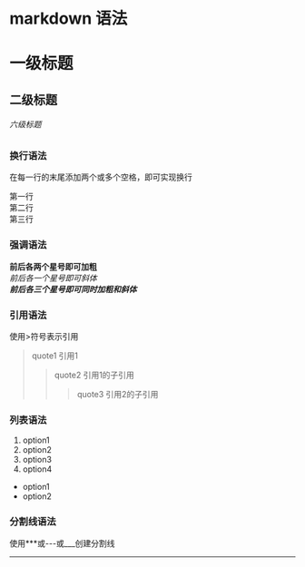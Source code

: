 # markdown 语法

# 一级标题
## 二级标题
###### 六级标题


### 换行语法
在每一行的末尾添加两个或多个空格，即可实现换行  

第一行  
第二行  
第三行  


### 强调语法
**前后各两个星号即可加粗**  
*前后各一个星号即可斜体*  
***前后各三个星号即可同时加粗和斜体***  

### 引用语法
使用>符号表示引用
>quote1 引用1 
>> quote2 引用1的子引用
>>> quote3 引用2的子引用

### 列表语法
1. option1
2. option2
3. option3
4. option4

- option1
- option2


### 分割线语法
使用***或---或___创建分割线
***  
